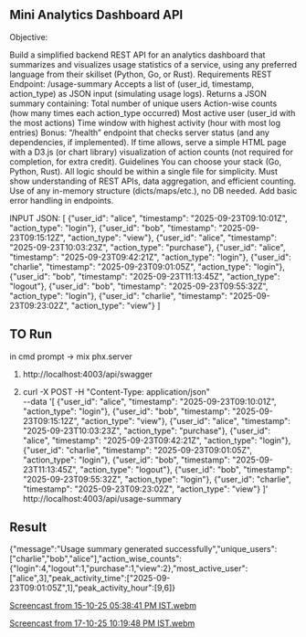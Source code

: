 ## Mini Analytics Dashboard API

Objective:

Build a simplified backend REST API for an analytics dashboard that summarizes and visualizes usage statistics of a service, using any preferred language from their skillset (Python, Go, or Rust).
Requirements
REST Endpoint:
/usage-summary
Accepts a list of (user_id, timestamp, action_type) as JSON input (simulating usage logs).
Returns a JSON summary containing:
Total number of unique users
Action-wise counts (how many times each action_type occurred)
Most active user (user_id with the most actions)
Time window with highest activity (hour with most log entries)
Bonus:
“/health” endpoint that checks server status (and any dependencies, if implemented).
If time allows, serve a simple HTML page with a D3.js (or chart library) visualization of action counts (not required for completion, for extra credit).
Guidelines
You can choose your stack (Go, Python, Rust).
All logic should be within a single file for simplicity.
Must show understanding of REST APIs, data aggregation, and efficient counting.
Use of any in-memory structure (dicts/maps/etc.), no DB needed.
Add basic error handling in endpoints.

INPUT JSON:
[
{"user_id": "alice", "timestamp": "2025-09-23T09:10:01Z", "action_type": "login"},
{"user_id": "bob", "timestamp": "2025-09-23T09:15:12Z", "action_type": "view"},
{"user_id": "alice", "timestamp": "2025-09-23T10:03:23Z", "action_type": "purchase"},
{"user_id": "alice", "timestamp": "2025-09-23T09:42:21Z", "action_type": "login"},
{"user_id": "charlie", "timestamp": "2025-09-23T09:01:05Z", "action_type": "login"},
{"user_id": "bob", "timestamp": "2025-09-23T11:13:45Z", "action_type": "logout"},
{"user_id": "bob", "timestamp": "2025-09-23T09:55:32Z", "action_type": "login"},
{"user_id": "charlie", "timestamp": "2025-09-23T09:23:02Z", "action_type": "view"}
]

## TO Run

in cmd prompt -> mix phx.server

1. http://localhost:4003/api/swagger

2. curl -X POST -H "Content-Type: application/json" \
    --data '[
   {"user_id": "alice", "timestamp": "2025-09-23T09:10:01Z", "action_type": "login"},
   {"user_id": "bob", "timestamp": "2025-09-23T09:15:12Z", "action_type": "view"},
   {"user_id": "alice", "timestamp": "2025-09-23T10:03:23Z", "action_type": "purchase"},
   {"user_id": "alice", "timestamp": "2025-09-23T09:42:21Z", "action_type": "login"},
   {"user_id": "charlie", "timestamp": "2025-09-23T09:01:05Z", "action_type": "login"},
   {"user_id": "bob", "timestamp": "2025-09-23T11:13:45Z", "action_type": "logout"},
   {"user_id": "bob", "timestamp": "2025-09-23T09:55:32Z", "action_type": "login"},
   {"user_id": "charlie", "timestamp": "2025-09-23T09:23:02Z", "action_type": "view"}
   ]' \
    http://localhost:4003/api/usage-summary

## Result

{"message":"Usage summary generated successfully","unique_users":["charlie","bob","alice"],"action_wise_counts":{"login":4,"logout":1,"purchase":1,"view":2},"most_active_user":["alice",3],"peak_activity_time":["2025-09-23T09:01:05Z",1],"peak_activity_hour":[9,6]}

[Screencast from 15-10-25 05:38:41 PM IST.webm](https://github.com/user-attachments/assets/8f4e1790-f752-4705-b27b-0d940b290b0d)

[Screencast from 17-10-25 10:19:48 PM IST.webm](https://github.com/user-attachments/assets/50aab187-1a0d-495c-b33e-01971e7f5320)

